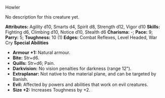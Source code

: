 Howler

No description for this creature yet.

**Attributes:** Agility d10, Smarts d4, Spirit d8, Strength d12, Vigor
d10
**Skills:** Fighting d6, Climbing d10, Notice d10, Stealth d6
**Charisma:** -; **Pace:** 9; **Parry:** 5; **Toughness:** 10 (1)
**Edges:** Combat Reflexes, Level Headed, War Cry
**Special Abilities**
- **Armour +1:** Natural armour.
- **Bite:** Str+d6.
- **Quills:** Str+d6; Pain.
- **Darkvision:** No vision penalties for darkness (range 12").
- **Extraplanar:** Not native to the material plane, and can be targeted
by Banish.
- **Evil:** Affected by powers and abilities that work on evil
creatures.
- **Size +2:** Increases Toughness by +2.

